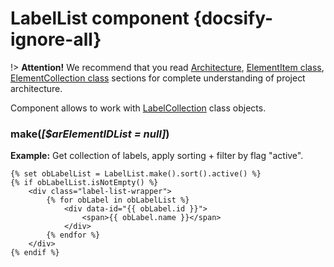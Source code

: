 # LabelList component {docsify-ignore-all}

!> **Attention!**  We recommend that you read [Architecture](home.md#architecture), [ElementItem class](item-class/item-class.md),
[ElementCollection class](collection-class/collection-class.md) sections for complete understanding of  project architecture.

Component allows to work with [LabelCollection](modules/label/collection/collection.md) class objects.

### make(_[$arElementIDList = null]_)

**Example:** Get collection of labels, apply sorting + filter by flag "active".
```twig
{% set obLabelList = LabelList.make().sort().active() %}
{% if obLabelList.isNotEmpty() %}
    <div class="label-list-wrapper">
        {% for obLabel in obLabelList %}
            <div data-id="{{ obLabel.id }}">
                <span>{{ obLabel.name }}</span>
            </div>
        {% endfor %}
    </div>
{% endif %}
```